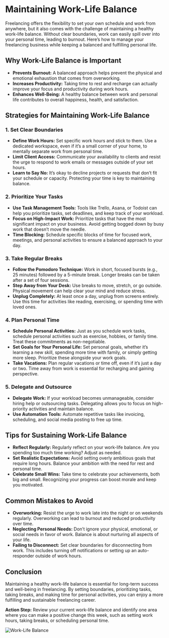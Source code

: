 # Maintaining Work-Life Balance

Freelancing offers the flexibility to set your own schedule and work from anywhere, but it also comes with the challenge of maintaining a healthy work-life balance. Without clear boundaries, work can easily spill over into your personal time, leading to burnout. Here’s how to manage your freelancing business while keeping a balanced and fulfilling personal life.

## Why Work-Life Balance is Important

- **Prevents Burnout:** A balanced approach helps prevent the physical and emotional exhaustion that comes from overworking.
- **Increases Productivity:** Taking time to rest and recharge can actually improve your focus and productivity during work hours.
- **Enhances Well-Being:** A healthy balance between work and personal life contributes to overall happiness, health, and satisfaction.

## Strategies for Maintaining Work-Life Balance

### 1. **Set Clear Boundaries**

- **Define Work Hours:** Set specific work hours and stick to them. Use a dedicated workspace, even if it’s a small corner of your home, to mentally separate work from personal time.
- **Limit Client Access:** Communicate your availability to clients and resist the urge to respond to work emails or messages outside of your set hours.
- **Learn to Say No:** It’s okay to decline projects or requests that don’t fit your schedule or capacity. Protecting your time is key to maintaining balance.

### 2. **Prioritize Your Tasks**

- **Use Task Management Tools:** Tools like Trello, Asana, or Todoist can help you prioritize tasks, set deadlines, and keep track of your workload.
- **Focus on High-Impact Work:** Prioritize tasks that have the most significant impact on your business. Avoid getting bogged down by busy work that doesn’t move the needle.
- **Time Blocking:** Schedule specific blocks of time for focused work, meetings, and personal activities to ensure a balanced approach to your day.

### 3. **Take Regular Breaks**

- **Follow the Pomodoro Technique:** Work in short, focused bursts (e.g., 25 minutes) followed by a 5-minute break. Longer breaks can be taken after a set of four sessions.
- **Step Away from Your Desk:** Use breaks to move, stretch, or go outside. Physical movement can help clear your mind and reduce stress.
- **Unplug Completely:** At least once a day, unplug from screens entirely. Use this time for activities like reading, exercising, or spending time with loved ones.

### 4. **Plan Personal Time**

- **Schedule Personal Activities:** Just as you schedule work tasks, schedule personal activities such as exercise, hobbies, or family time. Treat these commitments as non-negotiable.
- **Set Goals for Your Personal Life:** Set personal goals, whether it’s learning a new skill, spending more time with family, or simply getting more sleep. Prioritize these alongside your work goals.
- **Take Vacations:** Plan regular vacations or time off, even if it’s just a day or two. Time away from work is essential for recharging and gaining perspective.

### 5. **Delegate and Outsource**

- **Delegate Work:** If your workload becomes unmanageable, consider hiring help or outsourcing tasks. Delegating allows you to focus on high-priority activities and maintain balance.
- **Use Automation Tools:** Automate repetitive tasks like invoicing, scheduling, and social media posting to free up time.

## Tips for Sustaining Work-Life Balance

- **Reflect Regularly:** Regularly reflect on your work-life balance. Are you spending too much time working? Adjust as needed.
- **Set Realistic Expectations:** Avoid setting overly ambitious goals that require long hours. Balance your ambition with the need for rest and personal time.
- **Celebrate Small Wins:** Take time to celebrate your achievements, both big and small. Recognizing your progress can boost morale and keep you motivated.

## Common Mistakes to Avoid

- **Overworking:** Resist the urge to work late into the night or on weekends regularly. Overworking can lead to burnout and reduced productivity over time.
- **Neglecting Personal Needs:** Don’t ignore your physical, emotional, or social needs in favor of work. Balance is about nurturing all aspects of your life.
- **Failing to Disconnect:** Set clear boundaries for disconnecting from work. This includes turning off notifications or setting up an auto-responder outside of work hours.

## Conclusion

Maintaining a healthy work-life balance is essential for long-term success and well-being in freelancing. By setting boundaries, prioritizing tasks, taking breaks, and making time for personal activities, you can enjoy a more fulfilling and sustainable freelancing career.

**Action Step:** Review your current work-life balance and identify one area where you can make a positive change this week, such as setting work hours, taking breaks, or scheduling personal time.

![Work-Life Balance](./images/work-life-balance.png)
